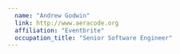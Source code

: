 ```yaml
---
  name: "Andrew Godwin"
  link: http://www.aeracode.org
  affiliation: "Eventbrite"
  occupation_title: "Senior Software Engineer"
---
```

